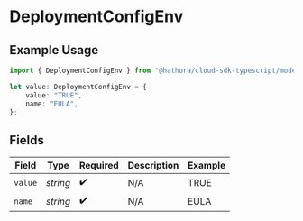 # DeploymentConfigEnv

## Example Usage

```typescript
import { DeploymentConfigEnv } from "@hathora/cloud-sdk-typescript/models/components";

let value: DeploymentConfigEnv = {
    value: "TRUE",
    name: "EULA",
};
```

## Fields

| Field              | Type               | Required           | Description        | Example            |
| ------------------ | ------------------ | ------------------ | ------------------ | ------------------ |
| `value`            | *string*           | :heavy_check_mark: | N/A                | TRUE               |
| `name`             | *string*           | :heavy_check_mark: | N/A                | EULA               |